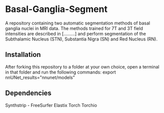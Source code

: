 # Basal-Ganglia-Segment
A repository containing two automatic segmentation methods of basal ganglia nuclei in MRI data. The methods trained for 7T and 3T field intensities are described in [.........] and perform segmentation of the Subthalamic Nucleus (STN), Substantia Nigra (SN) and Red Nucleus (RN).

## Installation
After forking this repository to a folder at your own choice, open a terminal in that folder and run the following commands:
export nnUNet_results="nnunet/models"

## Dependencies
Synthstrip - FreeSurfer
Elastix
Torch
Torchio
